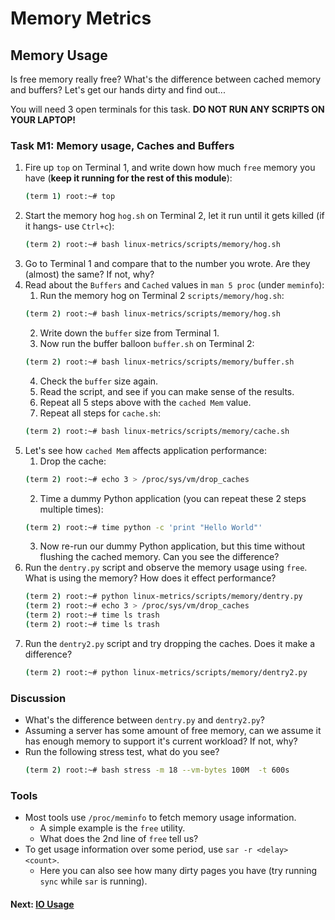# Memory Metrics

## Memory Usage

Is free memory really free? What's the difference between cached memory and buffers? Let's get our hands dirty and find out...

You will need 3 open terminals for this task. **DO NOT RUN ANY SCRIPTS ON YOUR LAPTOP!**

### Task M1: Memory usage, Caches and Buffers

1. Fire up `top` on Terminal 1, and write down how much `free` memory you have (**keep it running for the rest of this module**):
    ```bash
    (term 1) root:~# top
    ```
2. Start the memory hog `hog.sh` on Terminal 2, let it run until it gets killed (if it hangs- use `Ctrl+c`):
    ```bash
    (term 2) root:~# bash linux-metrics/scripts/memory/hog.sh
    ```
3. Go to Terminal 1 and compare that to the number you wrote. Are they (almost) the same? If not, why?
4. Read about the `Buffers` and `Cached`  values in `man 5 proc` (under `meminfo`):
	1. Run the memory hog on Terminal 2 `scripts/memory/hog.sh`:
    ```bash
    (term 2) root:~# bash linux-metrics/scripts/memory/hog.sh
    ```
	2. Write down the `buffer` size from Terminal 1.
	3. Now run the buffer balloon `buffer.sh` on Terminal 2:
    ```bash
    (term 2) root:~# bash linux-metrics/scripts/memory/buffer.sh
    ```
	4. Check the `buffer` size again.
	5. Read the script, and see if you can make sense of the results.
	6. Repeat all 5 steps above with the `cached Mem` value.
    7. Repeat all steps for `cache.sh`:
    ```bash
    (term 2) root:~# bash linux-metrics/scripts/memory/cache.sh
    ```
5. Let's see how `cached Mem` affects application performance:
	1. Drop the cache:
    ```bash
    (term 2) root:~# echo 3 > /proc/sys/vm/drop_caches
    ``` 
	2. Time a dummy Python application (you can repeat these 2 steps multiple times):
    ```bash
    (term 2) root:~# time python -c 'print "Hello World"'
    ```
	3. Now re-run our dummy Python application, but this time without flushing the cached memory. Can you see the difference?
6. Run the `dentry.py` script and observe the memory usage using `free`. What is using the memory? How does it effect performance?
    ```bash
    (term 2) root:~# python linux-metrics/scripts/memory/dentry.py
    (term 2) root:~# echo 3 > /proc/sys/vm/drop_caches
    (term 2) root:~# time ls trash
    (term 2) root:~# time ls trash
    ```
7. Run the `dentry2.py` script and try dropping the caches. Does it make a difference?
    ```bash
    (term 2) root:~# python linux-metrics/scripts/memory/dentry2.py
    ```

### Discussion

- What's the difference between `dentry.py` and `dentry2.py`?
- Assuming a server has some amount of free memory, can we assume it has enough memory to support it's current workload? If not, why?
- Run the following stress test, what do you see?
  ```bash
  (term 2) root:~# bash stress -m 18 --vm-bytes 100M  -t 600s
  ```


### Tools

 - Most tools use `/proc/meminfo` to fetch memory usage information.
	 - A simple example is the `free` utility.
     - What does the 2nd line of `free` tell us?
 - To get usage information over some period, use `sar -r <delay> <count>`.
	 - Here you can also see how many dirty pages you have (try running `sync` while `sar` is running).

#### Next: [IO Usage](io-usage.md)
